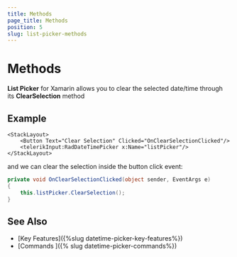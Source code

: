 ```yaml
---
title: Methods
page_title: Methods
position: 5
slug: list-picker-methods
---
```


# Methods

**List Picker** for Xamarin allows you to clear the selected date/time through its **ClearSelection** method

## Example

```XAML
<StackLayout>
    <Button Text="Clear Selection" Clicked="OnClearSelectionClicked"/>
    <telerikInput:RadDateTimePicker x:Name="listPicker"/>
</StackLayout>
```

and we can clear the selection inside the button click event:

```C#
private void OnClearSelectionClicked(object sender, EventArgs e)
{
    this.listPicker.ClearSelection();
}
```

## See Also

- [Key Features]({%slug datetime-picker-key-features%})
- [Commands ]({% slug datetime-picker-commands%})